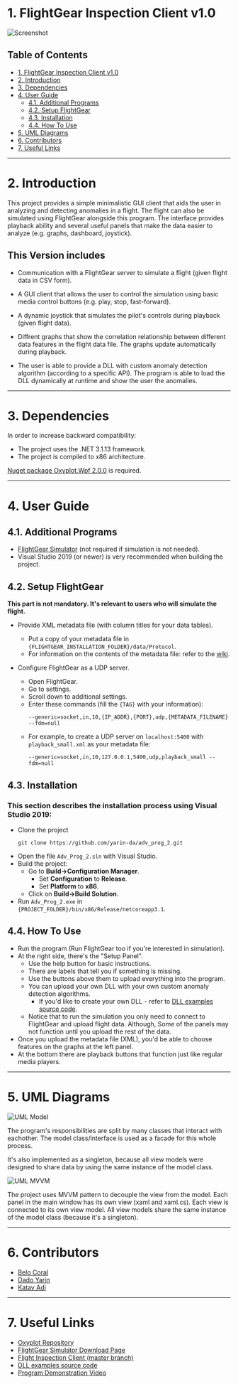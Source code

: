# 1. FlightGear Inspection Client v1.0

![Screenshot](resources/images/screenshot.png)

## Table of Contents
* [1. FlightGear Inspection Client v1.0](#1-flightgear-inspection-client-v10)
* [2. Introduction](#2-introduction)
* [3. Dependencies](#3-dependencies)
* [4. User Guide](#4-user-guide)
  * [4.1. Additional Programs](#41-additional-programs)
  * [4.2. Setup FlightGear](#42-setup-flightgear)
  * [4.3. Installation](#43-installation)
  * [4.4. How To Use](#44-how-to-use)
* [5. UML Diagrams](#5-uml-diagrams)
* [6. Contributors](#6-contributors)
* [7. Useful Links](#7-useful-links)

***

# 2. Introduction

This project provides a simple minimalistic GUI client that aids the user in analyzing and detecting anomalies in a flight. The flight can also be simulated using FlightGear alongside this program. The interface provides playback ability and several useful panels that make the data easier to analyze (e.g. graphs, dashboard, joystick).

## This Version includes

* Communication with a FlightGear server to simulate a flight (given flight data in CSV form).

* A GUI client that allows the user to control the simulation using basic media control buttons (e.g. play, stop, fast-forward).

* A dynamic joystick that simulates the pilot's controls during playback (given flight data).

* Diffrent graphs that show the correlation relationship between different data features in the flight data file.
The graphs update automatically during playback.

* The user is able to provide a DLL with custom anomaly detection algorithm (according to a specific API). The program is able to load the DLL dynamically at runtime and show the user the anomalies.

***

# 3. Dependencies

In order to increase backward compatibility:

* The project uses the .NET 3.1.13 framework.
* The project is compiled to x86 architecture.

[Nuget package Oxyplot.Wpf 2.0.0](https://github.com/oxyplot/oxyplot) is required.

***

# 4. User Guide

## 4.1. Additional Programs

* [FlightGear Simulator](https://www.flightgear.org/download) (not required if simulation is not needed).
* Visual Studio 2019 (or newer) is very recommended when building the project.
   
## 4.2. Setup FlightGear
**This part is not mandatory. It's relevant to users who will simulate the flight.**
* Provide XML metadata file (with column titles for your data tables).
  * Put a copy of your metadata file in `{FLIGHTGEAR_INSTALLATION_FOLDER}/data/Protocol`.
  * For information on the contents of the metadata file: refer to the [wiki](https://wiki.flightgear.org/XML).

* Configure FlightGear as a UDP server.
  * Open FlightGear.
  * Go to settings.
  * Scroll down to additional settings.
  * Enter these commands (fill the `{TAG}` with your information):
    ```
    --generic=socket,in,10,{IP_ADDR},{PORT},udp,{METADATA_FILENAME} --fdm=null
    ```
  * For example, to create a UDP server on `localhost:5400` with `playback_small.xml` as your metadata file:
    ```
    --generic=socket,in,10,127.0.0.1,5400,udp,playback_small --fdm=null
    ```

## 4.3. Installation

### This section describes the installation process using Visual Studio 2019:

* Clone the project
  ```
  git clone https://github.com/yarin-da/adv_prog_2.git
  ```
* Open the file `Adv_Prog_2.sln` with Visual Studio.
* Build the project:
  * Go to **Build->Configuration Manager**.
    * Set **Configuration** to **Release**.
    * Set **Platform** to **x86**.
  * Click on **Build->Build Solution**.
* Run `Adv_Prog_2.exe` in `{PROJECT_FOLDER}/bin/x86/Release/netcoreapp3.1`.

## 4.4. How To Use

* Run the program (Run FlightGear too if you're interested in simulation).
* At the right side, there's the "Setup Panel". 
  * Use the help button for basic instructions.
  * There are labels that tell you if something is missing.
  * Use the buttons above them to upload everything into the program.
  * You can upload your own DLL with your own custom anomaly detection algorithms.
    * If you'd like to create your own DLL - refer to [DLL examples source code](https://github.com/yarin-da/adv_prog_2_dll).
  * Notice that to run the simulation you only need to connect to FlightGear and upload flight data. Although, Some of the panels may not function until you upload the rest of the data.
* Once you upload the metadata file (XML), you'd be able to choose features on the graphs at the left panel.
* At the bottom there are playback buttons that function just like regular media players.

***

# 5. UML Diagrams

![UML Model](resources/images/uml_model.PNG)

The program's responsibilities are split by many classes that interact with eachother. The model class/interface is used as a facade for this whole process.

It's also implemented as a singleton, because all view models were designed to share data by using the same instance of the model class.

![UML MVVM](resources/images/uml_mvvm.PNG)

The project uses MVVM pattern to decouple the view from the model.
Each panel in the main window has its own view (xaml and xaml.cs).
Each view is connected to its own view model.
All view models share the same instance of the model class (because it's a singleton).

***

# 6. Contributors

* [Belo Coral](https://github.com/coralbelo)
* [Dado Yarin](https://github.com/yarin-da)
* [Katav Adi](https://github.com/AdiKatav)

***

# 7. Useful Links

* [Oxyplot Repository](https://github.com/oxyplot/oxyplot)
* [FlightGear Simulator Download Page](https://www.flightgear.org/download)
* [Flight Inspection Client (master branch)](https://github.com/yarin-da/adv_prog_2)
* [DLL examples source code](https://github.com/yarin-da/adv_prog_2_dll)
* [Program Demonstration Video](YOUTUBE_LINK)
